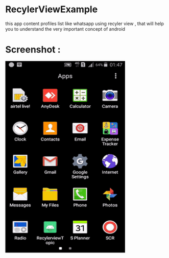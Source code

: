 # RecylerViewExample
this app content profiles list like whatsapp using recyler view , that will help you to understand the very important concept of android

<h1>Screenshot :</h1>
<img height=600 width=375 src="https://github.com/Avinash-dev-code/RecylerViewExample/blob/master/recylerview.gif"
/>
   
</video>


